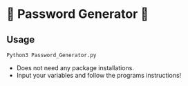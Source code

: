 # 🔑 Password Generator 🔑  
## Usage
    Python3 Password_Generator.py

- Does not need any package installations.
- Input your variables and follow the programs instructions!
